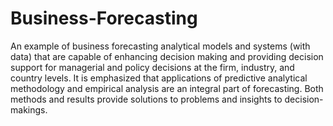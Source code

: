 # Business-Forecasting
An example of business forecasting analytical models and systems (with data) that are capable of enhancing decision making and providing decision support for managerial and policy decisions at the firm, industry, and country levels. It is emphasized that applications of predictive analytical methodology and empirical analysis are an integral part of forecasting. Both methods and results provide solutions to problems and insights to decision-makings.
